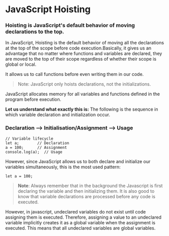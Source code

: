 # JavaScript Hoisting

### Hoisting is JavaScript's default behavior of moving declarations to the top.

In JavaScript, Hoisting is the default behavior of moving all the declarations at the top of the scope before code execution.Basically, it gives us an advantage that no matter where functions and variables are declared, they are moved to the top of their scope regardless of whether their scope is global or local.

It allows us to call functions before even writing them in our code. 


> Note: JavaScript only hoists declarations, not the initializations.


JavaScript allocates memory for all variables and functions defined in the program before execution.

**Let us understand what exactly this is:**
The following is the sequence in which variable declaration and initialization occur. 

### **Declaration –> Initialisation/Assignment –> Usage** 

```
// Variable lifecycle
let a;        // Declaration
a = 100;      // Assignment
console.log(a);  // Usage
```

However, since JavaScript allows us to both declare and initialize our variables simultaneously, this is the most used pattern:  

```
let a = 100;
```

> **Note**: Always remember that in the background the Javascript is first declaring the variable and then initializing them. It is also good to know that variable declarations are processed before any code is executed. 

However, in javascript, undeclared variables do not exist until code assigning them is executed. Therefore, assigning a value to an undeclared variable implicitly creates it as a global variable when the assignment is executed. This means that all undeclared variables are global variables.

